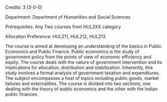 Credits: 3 (3-0-0)

Department: Department of Humanities and Social Sciences

Prerequisites: Any Two courses from HUL2XX category 

Allocation Preference: HUL211, HUL212, HUL213

The course is aimed at developing an understanding of the basics in Public Economics and Public Finance. Public economics is the study of government policy from the points of view of economic efficiency and equity. The course deals with the nature of government intervention and its implications for allocation, distribution and stabilization. Inherently, this study involves a formal analysis of government taxation and expenditures. The subject encompasses a host of topics including public goods, market failures and externalities. The course is divided into two sections, one dealing with the theory of public economics and the other with the Indian public finances.
